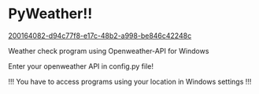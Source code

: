# PyWeather!!
[200164082-d94c77f8-e17c-48b2-a998-be846c42248c](https://user-images.githubusercontent.com/98229092/200164209-246c68c1-b5ca-4799-9b1d-bb5a13dfa470.png)


Weather check program using Openweather-API for Windows

Enter your openweather API in config.py file!

!!! You have to access programs using your location in Windows settings !!!
